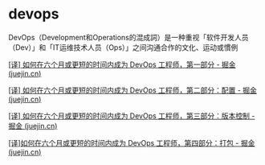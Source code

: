 # devops

DevOps（Development和Operations的混成詞）是一种重视「软件开发人员（Dev）」和「IT运维技术人员（Ops）」之间沟通合作的文化、运动或慣例

[[译] 如何在六个月或更短的时间内成为 DevOps 工程师，第一部分 - 掘金 (juejin.cn)](https://juejin.cn/post/6844903692844400648)

[[译] 如何在六个月或更短的时间内成为 DevOps 工程师，第二部分：配置 - 掘金 (juejin.cn)](https://juejin.cn/post/6844903686049628174)

[[译] 如何在六个月或更短的时间内成为 DevOps 工程师，第三部分：版本控制 - 掘金 (juejin.cn)](https://juejin.cn/post/6844903686481641486)

[[译]如何在六个月或更短的时间内成为 DevOps 工程师，第四部分：打包 - 掘金 (juejin.cn)](https://juejin.cn/post/6844903743176065032)